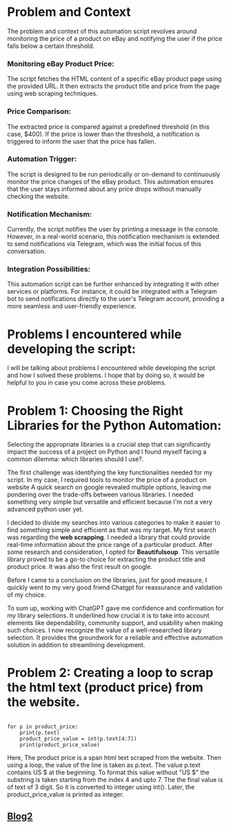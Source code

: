 # Problem and Context

The problem and context of this automation script revolves around monitoring the price of a product on eBay and notifying the user if the price falls below a certain threshold.

### Monitoring eBay Product Price: 

The script fetches the HTML content of a specific eBay product page using the provided URL. It then extracts the product title and price from the page using web scraping techniques.

### Price Comparison: 

The extracted price is compared against a predefined threshold (in this case, $400). If the price is lower than the threshold, a notification is triggered to inform the user that the price has fallen.

### Automation Trigger: 

The script is designed to be run periodically or on-demand to continuously monitor the price changes of the eBay product. This automation ensures that the user stays informed about any price drops without manually checking the website.

### Notification Mechanism: 

Currently, the script notifies the user by printing a message in the console. However, in a real-world scenario, this notification mechanism is extended to send notifications via Telegram, which was the initial focus of this conversation.

### Integration Possibilities: 

This automation script can be further enhanced by integrating it with other services or platforms. For instance, it could be integrated with a Telegram bot to send notifications directly to the user's Telegram account, providing a more seamless and user-friendly experience.

# Problems I encountered while developing the script:
I will be talking about problems I encountered while developing the script and how I solved these problems. I hope that by doing so, it would be helpful to you in case you come across these problems.

# Problem 1: Choosing the Right Libraries for the Python Automation:
Selecting the appropriate libraries is a crucial step that can significantly impact the success of a project on Python and I found myself facing a common dilemma: which libraries should I use?. 

The first challenge was identifying the key functionalities needed for my script. In my case, I required tools to monitor the price of a product on website A quick search on google revealed multiple options, leaving me pondering over the trade-offs between various libraries. I needed something very simple but versatile and efficient because I'm not a very advanced python user yet. 

I decided to divide my searches into various categories to make it easier to find something simple and efficient as that was my target. My first search was regarding the **web scrapping**. I needed a library that could provide real-time information about the price range of a particular product. After some research and consideration, I opted for **Beautifulsoup**. This versatile library proved to be a go-to choice for extracting the product title and product price. It was also the first result on google. 

Before I came to a conclusion on the libraries, just for good measure, I quickly went to my very good friend Chatgpt for reassurance and validation of my choice. 

To sum up, working with ChatGPT gave me confidence and confirmation for my library selections. It underlined how crucial it is to take into account elements like dependability, community support, and usability when making such choices. I now recognize the value of a well-researched library selection. It provides the groundwork for a reliable and effective automation solution in addition to streamlining development.

# Problem 2: Creating a loop to scrap the html text (product price) from the website.

```

for p in product_price:
    print(p.text)
    product_price_value = int(p.text[4:7])
    print(product_price_value)

```
Here, The product price is a span html text scraped from the website. Then using a loop, the value of the line is taken as p.text. The value p.text contains US $ at the beginning. To format this value without "US $" the substring is taken starting from the index 4 and upto 7. The the final value is of text of 3 digit. So it is converted to integer using int(). Later, the product_price_value is printed as integer.




## [Blog2](blog2.md)

